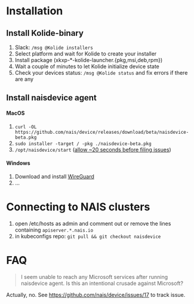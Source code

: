 # Installation

## Install Kolide-binary
1. Slack: `/msg @Kolide installers`
2. Select platform and wait for Kolide to create your installer
3. Install package (xkxp-\*-kolide-launcher.{pkg,msi,deb,rpm})
4. Wait a couple of minutes to let Kolide initialize device state
5. Check your devices status: `/msg @Kolide status` and fix errors if there are any

## Install naisdevice agent
#### MacOS 
1. `curl -OL https://github.com/nais/device/releases/download/beta/naisdevice-beta.pkg`
2. `sudo installer -target / -pkg ./naisdevice-beta.pkg`
3. `/opt/naisdevice/start` ([allow ~20 seconds before filing issues](https://github.com/nais/device/issues/38))

#### Windows
1. Download and install [WireGuard](https://www.wireguard.com/install/)
2. ...


# Connecting to NAIS clusters
  1. open /etc/hosts as admin and comment out or remove the lines containing `apiserver.*.nais.io`
  2. in kubeconfigs repo: `git pull && git checkout naisdevice`

# FAQ

> I seem unable to reach any Microsoft services after running naisdevice agent. Is this an intentional crusade against Microsoft?

Actually, no. See https://github.com/nais/device/issues/17 to track issue.
